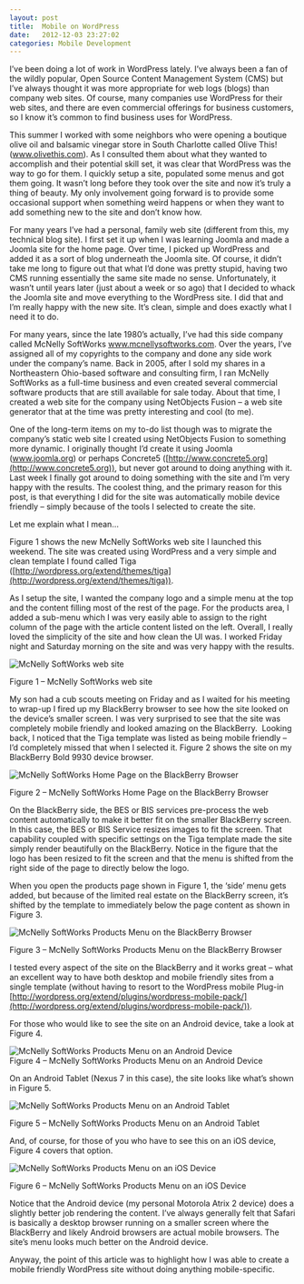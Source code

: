 ```yaml
---
layout: post
title:  Mobile on WordPress
date:   2012-12-03 23:27:02
categories: Mobile Development
---
```

I’ve been doing a lot of work in WordPress lately. I’ve always been a fan of the wildly popular, Open Source Content Management System (CMS) but I’ve always thought it was more appropriate for web logs (blogs) than company web sites. Of course, many companies use WordPress for their web sites, and there are even commercial offerings for business customers, so I know it’s common to find business uses for WordPress.

This summer I worked with some neighbors who were opening a boutique olive oil and balsamic vinegar store in South Charlotte called Olive This! (www.olivethis.com). As I consulted them about what they wanted to accomplish and their potential skill set, it was clear that WordPress was the way to go for them. I quickly setup a site, populated some menus and got them going. It wasn’t long before they took over the site and now it’s truly a thing of beauty. My only involvement going forward is to provide some occasional support when something weird happens or when they want to add something new to the site and don’t know how.

For many years I’ve had a personal, family web site (different from this, my technical blog site). I first set it up when I was learning Joomla and made a Joomla site for the home page. Over time, I picked up WordPress and added it as a sort of blog underneath the Joomla site. Of course, it didn’t take me long to figure out that what I’d done was pretty stupid, having two CMS running essentially the same site made no sense. Unfortunately, it wasn’t until years later (just about a week or so ago) that I decided to whack the Joomla site and move everything to the WordPress site. I did that and I’m really happy with the new site. It’s clean, simple and does exactly what I need it to do.

For many years, since the late 1980’s actually, I’ve had this side company called McNelly SoftWorks www.mcnellysoftworks.com. Over the years, I’ve assigned all of my copyrights to the company and done any side work under the company’s name. Back in 2005, after I sold my shares in a Northeastern Ohio-based software and consulting firm, I ran McNelly SoftWorks as a full-time business and even created several commercial software products that are still available for sale today. About that time, I created a web site for the company using NetObjects Fusion – a web site generator that at the time was pretty interesting and cool (to me).

One of the long-term items on my to-do list though was to migrate the company’s static web site I created using NetObjects Fusion to something more dynamic. I originally thought I’d create it using Joomla (www.joomla.org) or perhaps Concrete5 ([http://www.concrete5.org](http://www.concrete5.org)), but never got around to doing anything with it. Last week I finally got around to doing something with the site and I’m very happy with the results. The coolest thing, and the primary reason for this post, is that everything I did for the site was automatically mobile device friendly – simply because of the tools I selected to create the site.

Let me explain what I mean…

Figure 1 shows the new McNelly SoftWorks web site I launched this weekend. The site was created using WordPress and a very simple and clean template I found called Tiga ([http://wordpress.org/extend/themes/tiga](http://wordpress.org/extend/themes/tiga)).

As I setup the site, I wanted the company logo and a simple menu at the top and the content filling most of the rest of the page. For the products area, I added a sub-menu which I was very easily able to assign to the right column of the page with the article content listed on the left. Overall, I really loved the simplicity of the site and how clean the UI was. I worked Friday night and Saturday morning on the site and was very happy with the results.

![McNelly SoftWorks web site](images/stories/2012/mcnelly_softworks_products_page_640.png)

Figure 1 – McNelly SoftWorks web site

My son had a cub scouts meeting on Friday and as I waited for his meeting to wrap-up I fired up my BlackBerry browser to see how the site looked on the device’s smaller screen. I was very surprised to see that the site was completely mobile friendly and looked amazing on the BlackBerry.  Looking back, I noticed that the Tiga template was listed as being mobile friendly – I’d completely missed that when I selected it. Figure 2 shows the site on my BlackBerry Bold 9930 device browser.

![McNelly SoftWorks Home Page on the BlackBerry Browser](images/stories/2012/wordpress%20site%20on%20blackberry%201.png)

Figure 2 – McNelly SoftWorks Home Page on the BlackBerry Browser

On the BlackBerry side, the BES or BIS services pre-process the web content automatically to make it better fit on the smaller BlackBerry screen. In this case, the BES or BIS Service resizes images to fit the screen. That capability coupled with specific settings on the Tiga template made the site simply render beautifully on the BlackBerry. Notice in the figure that the logo has been resized to fit the screen and that the menu is shifted from the right side of the page to directly below the logo.

When you open the products page shown in Figure 1, the ‘side’ menu gets added, but because of the limited real estate on the BlackBerry screen, it’s shifted by the template to immediately below the page content as shown in Figure 3.

![McNelly SoftWorks Products Menu on the BlackBerry Browser](images/stories/2012/wordpress%20site%20on%20blackberry%202.png)

Figure 3 – McNelly SoftWorks Products Menu on the BlackBerry Browser

I tested every aspect of the site on the BlackBerry and it works great – what an excellent way to have both desktop and mobile friendly sites from a single template (without having to resort to the WordPress mobile Plug-in [http://wordpress.org/extend/plugins/wordpress-mobile-pack/](http://wordpress.org/extend/plugins/wordpress-mobile-pack/)).

For those who would like to see the site on an Android device, take a look at Figure 4.

![McNelly SoftWorks Products Menu on an Android Device](images/stories/2012/wordpress%20site%20on%20android.png)  
Figure 4 – McNelly SoftWorks Products Menu on an Android Device

On an Android Tablet (Nexus 7 in this case), the site looks like what’s shown in Figure 5.

![McNelly SoftWorks Products Menu on an Android Tablet](images/stories/2012/wordpress%20site%20on%20android%20tablet.png)

Figure 5 – McNelly SoftWorks Products Menu on an Android Tablet

And, of course, for those of you who have to see this on an iOS device, Figure 4 covers that option.

![McNelly SoftWorks Products Menu on an iOS Device](images/stories/2012/wordpress%20site%20on%20ios.png)

Figure 6 – McNelly SoftWorks Products Menu on an iOS Device

Notice that the Android device (my personal Motorola Atrix 2 device) does a slightly better job rendering the content. I’ve always generally felt that Safari is basically a desktop browser running on a smaller screen where the BlackBerry and likely Android browsers are actual mobile browsers. The site’s menu looks much better on the Android device.

Anyway, the point of this article was to highlight how I was able to create a mobile friendly WordPress site without doing anything mobile-specific.